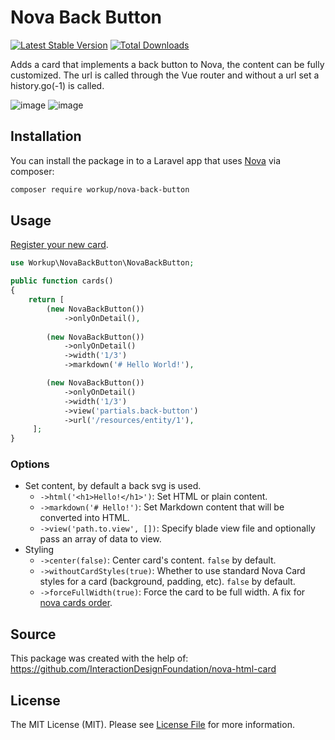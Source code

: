 # Nova Back Button

[![Latest Stable Version](https://poser.pugx.org/workupsrl/nova-back-button/v/stable)](https://packagist.org/packages/workupsrl/nova-back-button)
[![Total Downloads](https://poser.pugx.org/workupsrl/nova-back-button/downloads)](https://packagist.org/packages/workupsrl/nova-back-button)

Adds a card that implements a back button to Nova, the content can be fully customized. The url is called through the Vue router and without a url set a history.go(-1) is called.

![image](https://github.com/workupsrl/nova-back-button/blob/master/.github/example-a.png)
![image](https://github.com/workupsrl/nova-back-button/blob/master/.github/example-b.png)

## Installation

You can install the package in to a Laravel app that uses [Nova](https://nova.laravel.com) via composer:

```bash
composer require workup/nova-back-button
```

## Usage

[Register your new card](https://nova.laravel.com/docs/3.0/customization/cards.html#registering-cards).

```php
use Workup\NovaBackButton\NovaBackButton;

public function cards()
{
    return [ 
        (new NovaBackButton())
            ->onlyOnDetail(),
        
        (new NovaBackButton())
            ->onlyOnDetail()
            ->width('1/3')
            ->markdown('# Hello World!'),

        (new NovaBackButton())
            ->onlyOnDetail()
            ->width('1/3')
            ->view('partials.back-button')
            ->url('/resources/entity/1'),
     ];
}
```

### Options
 - Set content, by default a back svg is used.
     - `->html('<h1>Hello!</h1>')`: Set HTML or plain content.
     - `->markdown('# Hello!')`: Set Markdown content that will be converted into HTML.
     - `->view('path.to.view', [])`: Specify blade view file and optionally pass an array of data to view.
 - Styling
    - `->center(false)`: Center card's content. `false` by default. 
    - `->withoutCardStyles(true)`: Whether to use standard Nova Card styles for a card (background, padding, etc). `false` by default.
    - `->forceFullWidth(true)`: Force the card to be full width. A fix for [nova cards order](https://github.com/laravel/nova-issues/issues/1895). 

## Source

This package was created with the help of: https://github.com/InteractionDesignFoundation/nova-html-card

## License

The MIT License (MIT). Please see [License File](LICENSE) for more information.
